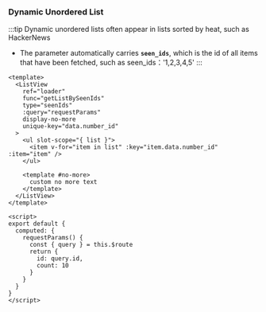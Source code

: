 ### Dynamic Unordered List

<Phone page="seen_ids" />

:::tip
Dynamic unordered lists often appear in lists sorted by heat, such as HackerNews

- The parameter automatically carries **`seen_ids`**, 
which is the id of all items that have been fetched, such as seen_ids：'1,2,3,4,5'
:::

```vue
<template>
  <ListView
    ref="loader"
    func="getListBySeenIds"
    type="seenIds"
    :query="requestParams"
    display-no-more
    unique-key="data.number_id"
  >
    <ul slot-scope="{ list }">
      <item v-for="item in list" :key="item.data.number_id" :item="item" />
    </ul>
    
    <template #no-more>
      custom no more text
    </template>
  </ListView>
</template>

<script>
export default {
  computed: {
    requestParams() {
      const { query } = this.$route
      return {
        id: query.id,
        count: 10
      }
    }
  }
}
</script>
```

